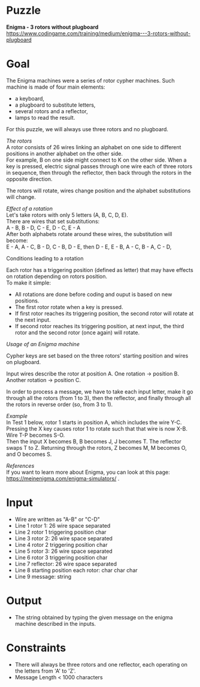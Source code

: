 # Puzzle
**Enigma - 3 rotors without plugboard** https://www.codingame.com/training/medium/enigma---3-rotors-without-plugboard

# Goal
The Enigma machines were a series of rotor cypher machines. Such machine is made of four main elements:
- a keyboard,
- a plugboard to substitute letters,
- several rotors and a reflector,
- lamps to read the result.

For this puzzle, we will always use three rotors and no plugboard.

*The rotors*  
A rotor consists of 26 wires linking an alphabet on one side to different positions in another alphabet on the other side.   
For example, B on one side might connect to K on the other side. When a key is pressed, electric signal passes through one wire each of three rotors in sequence, then through the reflector, then back through the rotors in the opposite direction.

The rotors will rotate, wires change position and the alphabet substitutions will change.

*Effect of a rotation*  
Let's take rotors with only 5 letters (A, B, C, D, E).  
There are wires that set substitutions:  
A - B, B - D, C - E, D - C, E - A  
After both alphabets rotate around these wires, the substitution will become:  
E - A, A - C, B - D, C - B, D - E, then D - E, E - B, A - C, B - A, C - D,

Conditions leading to a rotation

Each rotor has a triggering position (defined as letter) that may have effects on rotation depending on rotors position.  
To make it simple:  
* All rotations are done before coding and ouput is based on new positions.
* The first rotor rotate when a key is pressed.
* If first rotor reaches its triggering position, the second rotor will rotate at the next input.
* If second rotor reaches its triggering position, at next input, the third rotor and the second rotor (once again) will rotate.

*Usage of an Enigma machine*  

Cypher keys are set based on the three rotors' starting position and wires on plugboard.

Input wires describe the rotor at position A. One rotation -> position B. Another rotation -> position C.

In order to process a message, we have to take each input letter, make it go through all the rotors (from 1 to 3), then the reflector, and finally through all the rotors in reverse order (so, from 3 to 1).

*Example*  
In Test 1 below, rotor 1 starts in position A, which includes the wire Y-C. Pressing the X key causes rotor 1 to rotate such that that wire is now X-B. Wire T-P becomes S-O.  
Then the input X becomes B, B becomes J, J becomes T. The reflector swaps T to Z. Returning through the rotors, Z becomes M, M becomes O, and O becomes S.

*References*  
If you want to learn more about Enigma, you can look at this page: https://meinenigma.com/enigma-simulators/ .

# Input
* Wire are written as "A-B" or "C-D"
* Line 1 rotor 1: 26 wire space separated
* Line 2 rotor 1 triggering position char
* Line 3 rotor 2: 26 wire space separated
* Line 4 rotor 2 triggering position char
* Line 5 rotor 3: 26 wire space separated
* Line 6 rotor 3 triggering position char
* Line 7 reflector: 26 wire space separated
* Line 8 starting position each rotor: char char char
* Line 9 message: string

# Output
* The string obtained by typing the given message on the enigma machine described in the inputs.

# Constraints
* There will always be three rotors and one reflector, each operating on the letters from 'A' to 'Z'.
* Message Length < 1000 characters
